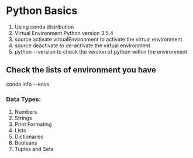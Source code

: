 # Python Basics

1. Using conda distribution
2. Virtual Environment Python version 3.5.4
3. source activate virtualEnvironment to activate the virtual environment
4. source deactivate to de-activate the virtual environment
5. python --version to check the version of python within the environment

## Check the lists of environment you have

conda info --envs

### Data Types:
1. Numbers
2. Strings
3. Print Formating
4. Lists
5. Dictionaries
6. Booleans
7. Tuples and Sets